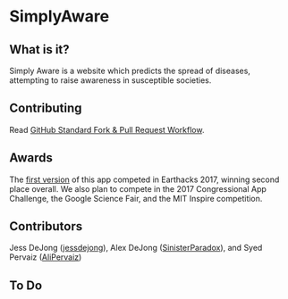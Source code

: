 SimplyAware
==================

What is it?
------------------
Simply Aware is a website which predicts the spread of diseases, attempting to raise awareness in susceptible societies.

Contributing
------------------
Read [GitHub Standard Fork & Pull Request Workflow](https://gist.github.com/Chaser324/ce0505fbed06b947d962).

Awards
------------------
The [first version](https://github.com/Sinister-Paradox/EARTHACKS) of this app competed in Earthacks 2017, winning second place overall. We also plan to compete in the 2017 Congressional App Challenge, the Google Science Fair, and the MIT Inspire competition.

Contributors
------------------
Jess DeJong ([jessdejong](https://github.com/jessdejong)), Alex DeJong ([SinisterParadox](https://github.com/SinisterParadox)), and Syed Pervaiz ([AliPervaiz](https://github.com/AliPervaiz))

To Do
------------------
